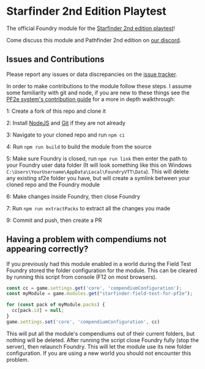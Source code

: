 # Starfinder 2nd Edition Playtest
The official Foundry module for the [Starfinder 2nd edition playtest](https://paizo.com/starfinderplaytest)!

Come discuss this module and Pathfinder 2nd edition on [our discord](https://discord.gg/pf2e).

## Issues and Contributions
Please report any issues or data discrepancies on the [issue tracker](https://github.com/TikaelSol/starfinder-field-test/issues).


In order to make contributions to the module follow these steps. I assume some familiarity with git and node, if you are new to these things see the [PF2e system's contribution guide](https://github.com/foundryvtt/pf2e/wiki/Helping-with-Data-Entry) for a more in depth walkthrough:

1: Create a fork of this repo and clone it

2: Install [NodeJS](https://nodejs.org/) and [Git](https://git-scm.com/download/win) if they are not already

3: Navigate to your cloned repo and run `npm ci`

4: Run `npm run build` to build the module from the source

5: Make sure Foundry is closed, run `npm run link` then enter the path to your Foundry user data folder (It will look something like this on Windows `C:\Users\YourUsername\AppData\Local\FoundryVTT\Data`). This will delete any existing sf2e folder you have, but will create a symlink between your cloned repo and the Foundry module

6: Make changes inside Foundry, then close Foundry

7: Run `npm run extractPacks` to extract all the changes you made

9: Commit and push, then create a PR

## Having a problem with compendiums not appearing correctly?
If you previously had this module enabled in a world during the Field Test Foundry stored the folder configuration for the module. This can be cleared by running this script from console (F12 on most browsers).
```js
const cc = game.settings.get('core', 'compendiumConfiguration');
const myModule = game.modules.get("starfinder-field-test-for-pf2e");

for (const pack of myModule.packs) {
  cc[pack.id] = null;
}
game.settings.set('core', 'compendiumConfiguration', cc)
```
This will put all the module's compendiums out of their current folders, but nothing will be deleted. After running the script close Foundry fully (stop the server), then relaunch Foundry. This will let the module use its new folder configuration. If you are using a new world you should not encounter this problem.
